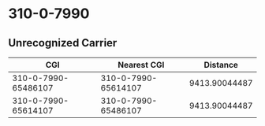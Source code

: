 # 310-0-7990
## Unrecognized Carrier


| CGI | Nearest CGI | Distance |
|-----|-------------|----------|
| 310-0-7990-65486107 | 310-0-7990-65614107 | 9413.90044487 |
| 310-0-7990-65614107 | 310-0-7990-65486107 | 9413.90044487 |
